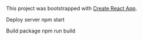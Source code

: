 This project was bootstrapped with [Create React App](https://github.com/facebookincubator/create-react-app).


Deploy server
npm start

Build package
npm run build
